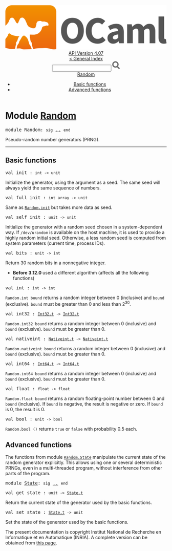 <!-- ((! set title API !)) ((! set documentation !)) ((! set api !)) ((! set nobreadcrumb !)) -->
<div class="api"><header><nav class="toc brand"><a class="brand" href="https://ocaml.org/"><img src="colour-logo-gray.svg" class="svg" alt="OCaml"></a></nav><nav class="toc"><div class="toc_version"><a href="/docs" id="version-select">API Version 4.07</a></div><a href="index.html">&lt; General Index</a><div class="api_search"><input type="text" name="apisearch" id="api_search" oninput="mySearch(false);" onkeypress="this.oninput();" onclick="this.oninput();" onpaste="this.oninput();">
<img src="search_icon.svg" alt="Search" class="svg" onclick="mySearch(false)"></div>
<div id="search_results"></div><div class="toc_title"><a href="#top">Random</a></div><ul><li><a href="#1_Basicfunctions">Basic functions</a></li><li><a href="#1_Advancedfunctions">Advanced functions</a></li></ul></nav></header>

<h1>Module <a href="type_Random.html">Random</a></h1>

<pre><span id="MODULERandom"><span class="keyword">module</span> Random</span>: <code class="code"><span class="keyword">sig</span></code> <a href="Random.html">..</a> <code class="code"><span class="keyword">end</span></code></pre><div class="info module top">
<div class="info-desc">
<p>Pseudo-random number generators (PRNG).</p>
</div>
</div>
<hr width="100%">
<h2 id="1_Basicfunctions">Basic functions</h2>
<pre><span id="VALinit"><span class="keyword">val</span> init</span> : <code class="type">int -&gt; unit</code></pre><div class="info ">
<div class="info-desc">
<p>Initialize the generator, using the argument as a seed.
     The same seed will always yield the same sequence of numbers.</p>
</div>
</div>

<pre><span id="VALfull_init"><span class="keyword">val</span> full_init</span> : <code class="type">int array -&gt; unit</code></pre><div class="info ">
<div class="info-desc">
<p>Same as <a href="Random.html#VALinit"><code class="code"><span class="constructor">Random</span>.init</code></a> but takes more data as seed.</p>
</div>
</div>

<pre><span id="VALself_init"><span class="keyword">val</span> self_init</span> : <code class="type">unit -&gt; unit</code></pre><div class="info ">
<div class="info-desc">
<p>Initialize the generator with a random seed chosen
   in a system-dependent way.  If <code class="code">/dev/urandom</code> is available on
   the host machine, it is used to provide a highly random initial
   seed.  Otherwise, a less random seed is computed from system
   parameters (current time, process IDs).</p>
</div>
</div>

<pre><span id="VALbits"><span class="keyword">val</span> bits</span> : <code class="type">unit -&gt; int</code></pre><div class="info ">
<div class="info-desc">
<p>Return 30 random bits in a nonnegative integer.</p>
</div>
<ul class="info-attributes">
<li><b>Before 3.12.0 </b> used a different algorithm (affects all the following
                   functions)</li>
</ul>
</div>

<pre><span id="VALint"><span class="keyword">val</span> int</span> : <code class="type">int -&gt; int</code></pre><div class="info ">
<div class="info-desc">
<p><code class="code"><span class="constructor">Random</span>.int&nbsp;bound</code> returns a random integer between 0 (inclusive)
     and <code class="code">bound</code> (exclusive).  <code class="code">bound</code> must be greater than 0 and less
     than 2<sup class="superscript">30</sup>.</p>
</div>
</div>

<pre><span id="VALint32"><span class="keyword">val</span> int32</span> : <code class="type"><a href="Int32.html#TYPEt">Int32.t</a> -&gt; <a href="Int32.html#TYPEt">Int32.t</a></code></pre><div class="info ">
<div class="info-desc">
<p><code class="code"><span class="constructor">Random</span>.int32&nbsp;bound</code> returns a random integer between 0 (inclusive)
     and <code class="code">bound</code> (exclusive).  <code class="code">bound</code> must be greater than 0.</p>
</div>
</div>

<pre><span id="VALnativeint"><span class="keyword">val</span> nativeint</span> : <code class="type"><a href="Nativeint.html#TYPEt">Nativeint.t</a> -&gt; <a href="Nativeint.html#TYPEt">Nativeint.t</a></code></pre><div class="info ">
<div class="info-desc">
<p><code class="code"><span class="constructor">Random</span>.nativeint&nbsp;bound</code> returns a random integer between 0 (inclusive)
     and <code class="code">bound</code> (exclusive).  <code class="code">bound</code> must be greater than 0.</p>
</div>
</div>

<pre><span id="VALint64"><span class="keyword">val</span> int64</span> : <code class="type"><a href="Int64.html#TYPEt">Int64.t</a> -&gt; <a href="Int64.html#TYPEt">Int64.t</a></code></pre><div class="info ">
<div class="info-desc">
<p><code class="code"><span class="constructor">Random</span>.int64&nbsp;bound</code> returns a random integer between 0 (inclusive)
     and <code class="code">bound</code> (exclusive).  <code class="code">bound</code> must be greater than 0.</p>
</div>
</div>

<pre><span id="VALfloat"><span class="keyword">val</span> float</span> : <code class="type">float -&gt; float</code></pre><div class="info ">
<div class="info-desc">
<p><code class="code"><span class="constructor">Random</span>.float&nbsp;bound</code> returns a random floating-point number
   between 0 and <code class="code">bound</code> (inclusive).  If <code class="code">bound</code> is
   negative, the result is negative or zero.  If <code class="code">bound</code> is 0,
   the result is 0.</p>
</div>
</div>

<pre><span id="VALbool"><span class="keyword">val</span> bool</span> : <code class="type">unit -&gt; bool</code></pre><div class="info ">
<div class="info-desc">
<p><code class="code"><span class="constructor">Random</span>.bool&nbsp;()</code> returns <code class="code"><span class="keyword">true</span></code> or <code class="code"><span class="keyword">false</span></code> with probability 0.5 each.</p>
</div>
</div>
<h2 id="1_Advancedfunctions">Advanced functions</h2><p>The functions from module <a href="Random.State.html"><code class="code"><span class="constructor">Random</span>.<span class="constructor">State</span></code></a> manipulate the current state
    of the random generator explicitly.
    This allows using one or several deterministic PRNGs,
    even in a multi-threaded program, without interference from
    other parts of the program.</p>

<pre><span id="MODULEState"><span class="keyword">module</span> <a href="Random.State.html">State</a></span>: <code class="code"><span class="keyword">sig</span></code> <a href="Random.State.html">..</a> <code class="code"><span class="keyword">end</span></code></pre>
<pre><span id="VALget_state"><span class="keyword">val</span> get_state</span> : <code class="type">unit -&gt; <a href="Random.State.html#TYPEt">State.t</a></code></pre><div class="info ">
<div class="info-desc">
<p>Return the current state of the generator used by the basic functions.</p>
</div>
</div>

<pre><span id="VALset_state"><span class="keyword">val</span> set_state</span> : <code class="type"><a href="Random.State.html#TYPEt">State.t</a> -&gt; unit</code></pre><div class="info ">
<div class="info-desc">
<p>Set the state of the generator used by the basic functions.</p>
</div>
</div>

<div class="copyright">The present documentation is copyright Institut National de Recherche en Informatique et en Automatique (INRIA). A complete version can be obtained from <a href="http://caml.inria.fr/pub/docs/manual-ocaml/">this page</a>.</div></div>